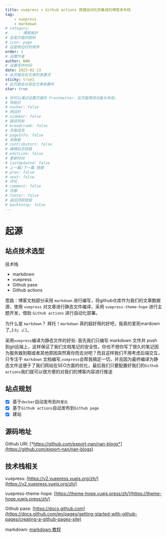 ```yaml
---
title: vuepress + Github actions 搭建自动化的集成的博客发布栈
tag:
    - vuepress
    - markdown
# category:
#     - 博客维护
# 这是页面的图标
# icon: page
# 这是侧边栏的顺序
order: 1
# 设置作者
author: NAN
# 设置写作时间
date: 2023-02-13
# 此页面会在文章列表置顶
sticky: true1
# 此页面会出现在文章收藏中
star: true

# 你可以通过设置页面的 Frontmatter，在页面禁用功能与布局。
# 导航栏
# navbar: false
# 侧边栏
# sidebar: false
# 路径导航
# breadcrumb: false
# 页面信息
# pageInfo: false
# 贡献者
# contributors: false
# 编辑此页链接
# editLink: false
# 更新时间
# lastUpdated: false
# 上一篇/下一篇 链接
# prev: false
# next: false
# 评论
# comment: false
# 页脚
# footer: false
# 返回顶部按钮
# backtotop: false
---
```


# 起源

## 站点技术选型

技术栈

- markdown
- vuepress
- Github pase
- Github actions

思路：博客文档部分采用 `markdown` 进行编写，将github仓库作为我们的文章数据源，使用 `vuepress` 对文章进行静态文件编译，采用 `vuepress-theme-hope` 进行主题开发，借助 `Github actions` 进行自动化部署。

为什么是 `markdown`？ 拜托！`markdown` 真的超好用的好吧，我真的爱死mardown了_(:з」∠)_

采用`vuepress`编译为静态文件的好处: 首先我们只编写 markdown 文件并 push 到git远端上，这样保证了我们文档笔记的安全性，你也不想你写了很久的笔记因为服务器到期或者其他原因突然离你而去对吧？而且这样我们不用考虑后端交互，只专注于 `markdown` 文档编写,`vuepress`会帮我搞定一切，并且因为最终编译为静态文件这便于了我们网站在SEO方面的优化，最后我们只要配置好我们的`Github actions`我们就可以很方便的对我们的博客内容进行推送

## 站点规划
- [x] 基于`docker`自动发布到`阿里云`
- [x] 基于`Github actions`自动发布到`Github page`
- [x] 建站

## 源码地址
Github URl: [*https://github.com/export-nan/nan-blogs*](https://github.com/export-nan/nan-blogs)

## 技术栈相关
vuepress: [https://v2.vuepress.vuejs.org/zh/](https://v2.vuepress.vuejs.org/zh/)

vuepress-theme-hope: [https://theme-hope.vuejs.press/zh/](https://theme-hope.vuejs.press/zh/)

Github pase: [https://docs.github.com](https://docs.github.com/en/pages/getting-started-with-github-pages/creating-a-github-pages-site)

markdown: [markdown 教程](https://commonmark.org/help/)

